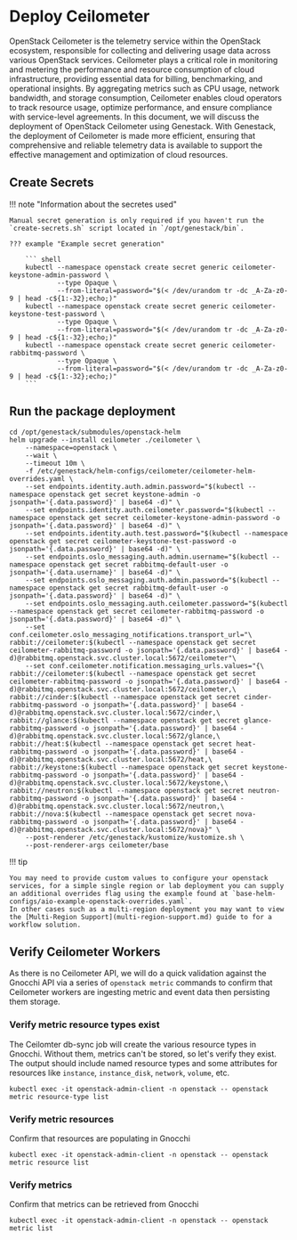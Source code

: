 # Deploy Ceilometer

OpenStack Ceilometer is the telemetry service within the OpenStack ecosystem, responsible for collecting and delivering usage data across various OpenStack services. Ceilometer plays a critical role in monitoring and metering the performance and resource consumption of cloud infrastructure, providing essential data for billing, benchmarking, and operational insights. By aggregating metrics such as CPU usage, network bandwidth, and storage consumption, Ceilometer enables cloud operators to track resource usage, optimize performance, and ensure compliance with service-level agreements. In this document, we will discuss the deployment of OpenStack Ceilometer using Genestack. With Genestack, the deployment of Ceilometer is made more efficient, ensuring that comprehensive and reliable telemetry data is available to support the effective management and optimization of cloud resources.

## Create Secrets

!!! note "Information about the secretes used"

    Manual secret generation is only required if you haven't run the `create-secrets.sh` script located in `/opt/genestack/bin`.

    ??? example "Example secret generation"

        ``` shell
        kubectl --namespace openstack create secret generic ceilometer-keystone-admin-password \
                --type Opaque \
                --from-literal=password="$(< /dev/urandom tr -dc _A-Za-z0-9 | head -c${1:-32};echo;)"
        kubectl --namespace openstack create secret generic ceilometer-keystone-test-password \
                --type Opaque \
                --from-literal=password="$(< /dev/urandom tr -dc _A-Za-z0-9 | head -c${1:-32};echo;)"
        kubectl --namespace openstack create secret generic ceilometer-rabbitmq-password \
                --type Opaque \
                --from-literal=password="$(< /dev/urandom tr -dc _A-Za-z0-9 | head -c${1:-32};echo;)"
        ```

## Run the package deployment

``` shell
cd /opt/genestack/submodules/openstack-helm
helm upgrade --install ceilometer ./ceilometer \
    --namespace=openstack \
    --wait \
    --timeout 10m \
    -f /etc/genestack/helm-configs/ceilometer/ceilometer-helm-overrides.yaml \
    --set endpoints.identity.auth.admin.password="$(kubectl --namespace openstack get secret keystone-admin -o jsonpath='{.data.password}' | base64 -d)" \
    --set endpoints.identity.auth.ceilometer.password="$(kubectl --namespace openstack get secret ceilometer-keystone-admin-password -o jsonpath='{.data.password}' | base64 -d)" \
    --set endpoints.identity.auth.test.password="$(kubectl --namespace openstack get secret ceilometer-keystone-test-password -o jsonpath='{.data.password}' | base64 -d)" \
    --set endpoints.oslo_messaging.auth.admin.username="$(kubectl --namespace openstack get secret rabbitmq-default-user -o jsonpath='{.data.username}' | base64 -d)" \
    --set endpoints.oslo_messaging.auth.admin.password="$(kubectl --namespace openstack get secret rabbitmq-default-user -o jsonpath='{.data.password}' | base64 -d)" \
    --set endpoints.oslo_messaging.auth.ceilometer.password="$(kubectl --namespace openstack get secret ceilometer-rabbitmq-password -o jsonpath='{.data.password}' | base64 -d)" \
    --set conf.ceilometer.oslo_messaging_notifications.transport_url="\
rabbit://ceilometer:$(kubectl --namespace openstack get secret ceilometer-rabbitmq-password -o jsonpath='{.data.password}' | base64 -d)@rabbitmq.openstack.svc.cluster.local:5672/ceilometer"\
    --set conf.ceilometer.notification.messaging_urls.values="{\
rabbit://ceilometer:$(kubectl --namespace openstack get secret ceilometer-rabbitmq-password -o jsonpath='{.data.password}' | base64 -d)@rabbitmq.openstack.svc.cluster.local:5672/ceilometer,\
rabbit://cinder:$(kubectl --namespace openstack get secret cinder-rabbitmq-password -o jsonpath='{.data.password}' | base64 -d)@rabbitmq.openstack.svc.cluster.local:5672/cinder,\
rabbit://glance:$(kubectl --namespace openstack get secret glance-rabbitmq-password -o jsonpath='{.data.password}' | base64 -d)@rabbitmq.openstack.svc.cluster.local:5672/glance,\
rabbit://heat:$(kubectl --namespace openstack get secret heat-rabbitmq-password -o jsonpath='{.data.password}' | base64 -d)@rabbitmq.openstack.svc.cluster.local:5672/heat,\
rabbit://keystone:$(kubectl --namespace openstack get secret keystone-rabbitmq-password -o jsonpath='{.data.password}' | base64 -d)@rabbitmq.openstack.svc.cluster.local:5672/keystone,\
rabbit://neutron:$(kubectl --namespace openstack get secret neutron-rabbitmq-password -o jsonpath='{.data.password}' | base64 -d)@rabbitmq.openstack.svc.cluster.local:5672/neutron,\
rabbit://nova:$(kubectl --namespace openstack get secret nova-rabbitmq-password -o jsonpath='{.data.password}' | base64 -d)@rabbitmq.openstack.svc.cluster.local:5672/nova}" \
    --post-renderer /etc/genestack/kustomize/kustomize.sh \
    --post-renderer-args ceilometer/base
```

!!! tip

    You may need to provide custom values to configure your openstack services, for a simple single region or lab deployment you can supply an additional overrides flag using the example found at `base-helm-configs/aio-example-openstack-overrides.yaml`.
    In other cases such as a multi-region deployment you may want to view the [Multi-Region Support](multi-region-support.md) guide to for a workflow solution.

## Verify Ceilometer Workers

As there is no Ceilometer API, we will do a quick validation against the
Gnocchi API via a series of `openstack metric` commands to confirm that
Ceilometer workers are ingesting metric and event data then persisting them
storage.

### Verify metric resource types exist

The Ceilomter db-sync job will create the various resource types in Gnocchi.
Without them, metrics can't be stored, so let's verify they exist. The
output should include named resource types and some attributes for resources
like `instance`, `instance_disk`, `network`, `volume`, etc.

``` shell
kubectl exec -it openstack-admin-client -n openstack -- openstack metric resource-type list
```

### Verify metric resources

Confirm that resources are populating in Gnocchi

``` shell
kubectl exec -it openstack-admin-client -n openstack -- openstack metric resource list
```

### Verify metrics

Confirm that metrics can be retrieved from Gnocchi

``` shell
kubectl exec -it openstack-admin-client -n openstack -- openstack metric list
```

